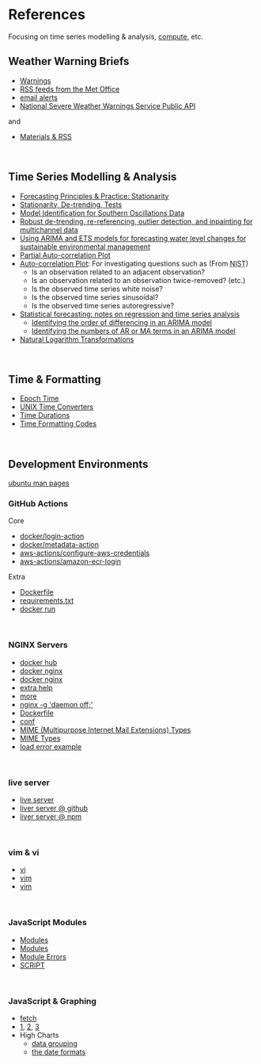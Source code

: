 # References

Focusing on time series modelling & analysis, <a href="https://aws.amazon.com/what-is/compute" target="_blank">compute</a>, etc.

## Weather Warning Briefs

* [Warnings](https://weather.metoffice.gov.uk/guides/warnings)
* [RSS feeds from the Met Office](https://weather.metoffice.gov.uk/guides/rss)
* [email alerts](https://www.metoffice.gov.uk/about-us/news-and-media/media-centre/subscribe-to-email-alerts)
* [National Severe Weather Warnings Service Public API](https://metoffice.github.io/nswws-public-api)

and

* [Materials & RSS](https://squidfunk.github.io/mkdocs-material/setup/setting-up-a-blog/#rss)

<br>

## Time Series Modelling & Analysis

* [Forecasting Principles & Practice: Stationarity](https://otexts.com/fpp2/stationarity.html)
* [Stationarity, De-trending, Tests](https://www.statsmodels.org/dev/examples/notebooks/generated/stationarity_detrending_adf_kpss.html)
* [Model Identification for Southern Oscillations Data](https://www.itl.nist.gov/div898/handbook/pmc/section4/pmc4461.htm)
* [Robust de-trending, re-referencing, outlier detection, and inpainting for multichannel data](https://pmc.ncbi.nlm.nih.gov/articles/PMC5915520/)
* [Using ARIMA and ETS models for forecasting water level changes for sustainable environmental management](https://www.nature.com/articles/s41598-024-73405-9)
* [Partial Auto-correlation Plot](https://www.itl.nist.gov/div898/handbook/pmc/section4/pmc4463.htm)
* [Auto-correlation Plot](https://www.itl.nist.gov/div898/handbook/eda/section3/autocopl.htm): For investigating questions such as (From <abbr title="National Institute of Standards and Technology">NIST</abbr>)
  * Is an observation related to an adjacent observation?
  * Is an observation related to an observation twice-removed? (etc.)
  * Is the observed time series white noise?
  * Is the observed time series sinusoidal?
  * Is the observed time series autoregressive?
* [Statistical forecasting: notes on regression and time series analysis](https://people.duke.edu/~rnau/411home.htm)
  * [Identifying the order of differencing in an ARIMA model](https://people.duke.edu/~rnau/411arim2.htm)
  * [Identifying the numbers of AR or MA terms in an ARIMA model](https://people.duke.edu/~rnau/411arim3.htm)
* [Natural Logarithm Transformations](https://www.bridgetext.com/log-transforming-time-series-data-in-r)

<br>

## Time & Formatting

* [Epoch Time](https://unixtime.org)
* [UNIX Time Converters](https://time.is/Unix_time_converter)
* [Time Durations](https://en.wikipedia.org/wiki/ISO_8601#Durations)
* [Time Formatting Codes](https://docs.python.org/3/library/datetime.html#strftime-and-strptime-format-codes)


<br>

## Development Environments

[ubuntu man pages](https://manpages.ubuntu.com/manpages/trusty/man1/)

### GitHub Actions

Core

* [docker/login-action](https://github.com/docker/login-action/releases)
* [docker/metadata-action](https://github.com/docker/metadata-action/releases)
* [aws-actions/configure-aws-credentials](https://github.com/aws-actions/configure-aws-credentials/releases)
* [aws-actions/amazon-ecr-login](https://github.com/aws-actions/amazon-ecr-login/releases)

Extra
* [Dockerfile](https://docs.docker.com/reference/dockerfile/)
* [requirements.txt](https://pip.pypa.io/en/stable/reference/requirements-file-format/)
* [docker run](https://docs.docker.com/reference/cli/docker/container/run/)

<br>

### NGINX Servers

* [docker hub](https://hub.docker.com/_/nginx)
* [docker nginx](https://toxigon.com/setting-up-nginx-with-docker)
* [docker nginx](https://www.uptimia.com/questions/how-to-run-nginx-in-the-foreground-within-a-docker-container#implementing-the-solution-in-docker)
* [extra help](https://itnext.io/dockerizing-modern-web-apps-cd9667eebf44)
* [more](https://www.socketxp.com/iot/remote-access-nginx-web-server-from-internet/)
* [nginx -g 'daemon off;'](https://www.thecoderscamp.com/nginx-g-daemon-off/)
* [Dockerfile](https://github.com/devasthali-os/nginx-base/blob/master/Dockerfile)
* [conf](https://nginx.org/en/docs/beginners_guide.html#conf_structure)
* [MIME (Multipurpose Internet Mail Extensions) Types](https://server.hk/blog/14461/)
* [MIME Types](https://www.slingacademy.com/article/nginx-mime-types-the-complete-guide/)
* [load error example](https://www.slingacademy.com/article/nginx-error-cannot-load-css-js-files/)

<br>

### live server

* [live server](https://itnext.io/dockerizing-modern-web-apps-cd9667eebf44)
* [liver server @ github](https://github.com/tapio/live-server)
* [liver server @ npm](https://www.npmjs.com/package/live-server)

<br>

### vim & vi

* [vi](https://linuxsimply.com/cheat-sheets/vi/)
* [vim](https://vim.rtorr.com)
* [vim](https://www.redhat.com/en/blog/beginners-guide-vim)

<br>

### JavaScript Modules

* [Modules](https://developer.mozilla.org/en-US/docs/Web/JavaScript/Guide/Modules)
* [Modules](https://javascript.info/modules)
* [Module Errors](https://developer.mozilla.org/en-US/docs/Web/JavaScript/Reference/Errors/import_decl_module_top_level#importing_in_a_non-module_script)
* [SCRIPT](https://developer.mozilla.org/en-US/docs/Web/HTML/Element/script)

<br>

### JavaScript & Graphing

* [fetch](https://javascript.info/fetch)
* [1](https://wpdean.com/css-dropdown-menus/), [2](https://jsfiddle.net/cL2x7/), [3](https://www.geeksforgeeks.org/how-to-creating-html-list-from-javascript-array/)
* High Charts
  * [data grouping](https://www.highcharts.com/docs/stock/data-grouping)
  * [the date formats](https://api.highcharts.com/class-reference/Highcharts.Time#dateFormat)

<br>
<br>

<br>
<br>

<br>
<br>

<br>
<br>
